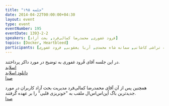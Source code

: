 ```yaml
---
title: "جلسه ۱۹۵"
date: 2014-04-22T00:00:00+04:30
layout: event
type: event
eventNumber: 195
eventDate: 1393-2-2
speakers: [فرود غفوری, محمدرضا کمالی‌فرد, بحث آزاد]
topics: [Docker, Heartbleed]
participants: [محمد درویش, رها فرخی, علی خاندانی, رضا حسین زاده, مصطفی مظفری, وحیدرضا نادری, مهدی خشنودی, کیوان هدایتی, حمیدرضا سلیمانی, رضا سامعی, امین کمپانی, رضا شالباف زاده, محمدرضا کمالی‌‌فرد, کوشا اسماعیل‌پور, دانیال بهزادی, سعید رسولی, سعید علیجانی, محمدی, محمدرضا رحمانی, سعید وایقانی فراهانی, مریم لاهجانی, سینا عبدی, پیام صادری, سید حمید مهدوی, کریم بیابانی, حامد ملک زاده, امیر بالغی, مرتضی جوان, رضا بخشایشی, محسن فرهادی, نیما نوروزی, حمید خزلی, محمدرضا حیدریان, احمد صوفی محمودی, سروش رحمانی, نوید امامی, علی فارمد, حسین کزازی, کسری کتابی, محمد ابولحسن, عبدالرضا رمضانی, رسول پوردلان, حسن تهی, پیمان کریمی, احسان صادقی, نیما بهرام, حسین حامدی, مچید عظیمی, محمد افاضاتی, متین داداش‌زاده, بهداد عابدی, حمید طاهری, آرش حقیقت, شکوفه حسینی, فاطمه تراشی کاشانی, سمانه شاه محمدی, آریا یعقوبی, فرود غفوری]
---
```

در این جلسه آقای فُرود غفوری به توضیح در مورد داکر پرداختند.  
[اسلاید](/events/presentations/195/docker)  
[دانلود اسلاید](/events/presentations/195/docker.zip)  
[صدا](https://archive.org/details/tehlug_195_docker)  

همچنین پس از آن آقای محمدرضا کمالی‌فرد مدیریت بحث آزاد کاربران در مورد جدیدترین باگ اُپن‌اس‌اس‌ال ملقب به "خونریزی قلبی" را بر عهده گرفتند.  
[صدا](https://archive.org/details/tehlug_195_heartbleed) 